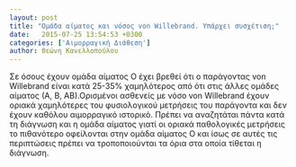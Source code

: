 ```yaml
---
layout: post
title: "Ομάδα αίματος και νόσος von Willebrand. Υπάρχει συσχέτιση;"
date:   2015-07-25 13:54:53 +0300
categories: ['Αιμορραγική Διάθεση']
author: Θεώνη Κανελλοπούλου
---
```


Σε όσους έχουν ομάδα αίματος Ο έχει βρεθεί ότι ο παράγοντας von Willebrand είναι κατά 25-35% χαμηλότερος από ότι στις άλλες ομάδες αίματος (Α, Β, ΑΒ).Ορισμένοι ασθενείς με νόσο von Willebrand έχουν οριακά χαμηλότερες του φυσιολογικού μετρήσεις του παράγοντα και δεν έχουν καθόλου αιμορραγικό ιστορικό. Πρέπει να αναζητάται πάντα κατά τη διάγνωση και η ομάδα αίματος γιατί οι οριακά παθολογικές μετρήσεις το πιθανότερο οφείλονται στην ομάδα αίματος Ο και ίσως σε αυτές τις περιπτώσεις πρέπει να τροποποιούνται τα όρια στα οποία τίθεται η διάγνωση.
<!--break-->

